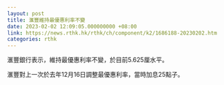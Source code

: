 ```yaml
---
layout: post
title: 滙豐維持最優惠利率不變
date: 2023-02-02 12:09:05.000000000 +08:00
link: https://news.rthk.hk/rthk/ch/component/k2/1686188-20230202.htm
categories: rthk
---
```


滙豐銀行表示，維持最優惠利率不變，於目前5.625厘水平。

滙豐對上一次於去年12月16日調整最優惠利率，當時加息25點子。
